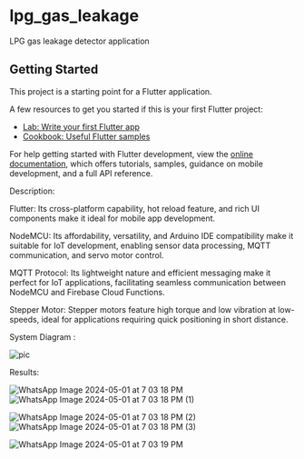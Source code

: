 # lpg_gas_leakage

LPG gas leakage detector application

## Getting Started

This project is a starting point for a Flutter application.

A few resources to get you started if this is your first Flutter project:

- [Lab: Write your first Flutter app](https://docs.flutter.dev/get-started/codelab)
- [Cookbook: Useful Flutter samples](https://docs.flutter.dev/cookbook)

For help getting started with Flutter development, view the
[online documentation](https://docs.flutter.dev/), which offers tutorials,
samples, guidance on mobile development, and a full API reference.

Description:

Flutter: Its cross-platform capability, hot reload feature, and rich UI components make it ideal for mobile app development.

NodeMCU: Its affordability, versatility, and Arduino IDE compatibility make it suitable for IoT development, enabling sensor data processing, MQTT communication, and servo motor control.

MQTT Protocol: Its lightweight nature and efficient messaging make it perfect for IoT applications, facilitating seamless communication between NodeMCU and Firebase Cloud Functions.

Stepper Motor: Stepper motors feature high torque and low vibration at low-speeds, ideal for applications requiring quick positioning in short distance.

System Diagram :

![pic](https://github.com/Aakaash-MAK/Lpg_gas_leakage_detection/assets/92644874/78e0e7ff-d132-4191-9a33-108b149f6224)

Results:


![WhatsApp Image 2024-05-01 at 7 03 18 PM](https://github.com/Aakaash-MAK/Lpg_gas_leakage_detection/assets/92644874/1bb8dd14-b6ef-4fca-881c-2b6225c4b1c3)
![WhatsApp Image 2024-05-01 at 7 03 18 PM (1)](https://github.com/Aakaash-MAK/Lpg_gas_leakage_detection/assets/92644874/27064423-1330-4d2d-ab7f-1183059ce756)

![WhatsApp Image 2024-05-01 at 7 03 18 PM (2)](https://github.com/Aakaash-MAK/Lpg_gas_leakage_detection/assets/92644874/51b1dca8-1f55-4ccf-a808-0d129dc2ff9c)
![WhatsApp Image 2024-05-01 at 7 03 18 PM (3)](https://github.com/Aakaash-MAK/Lpg_gas_leakage_detection/assets/92644874/c702a38c-2f17-4484-92f1-f9fb2757a24c)

![WhatsApp Image 2024-05-01 at 7 03 19 PM](https://github.com/Aakaash-MAK/Lpg_gas_leakage_detection/assets/92644874/f82f0d97-c129-4e2c-bb96-05e83fdb0537)




